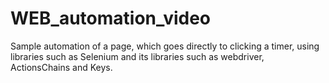 # WEB_automation_video

Sample automation of a page, which goes directly to clicking a timer, using libraries such as Selenium and its libraries such as webdriver, ActionsChains and Keys. 
